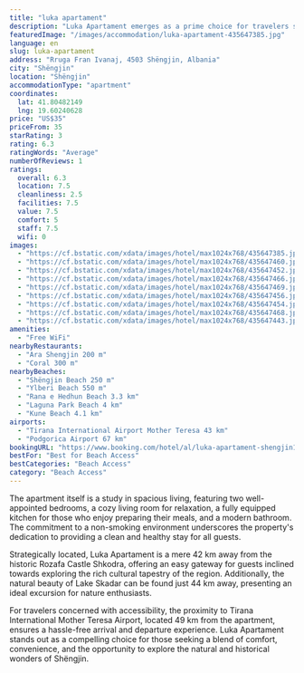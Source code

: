 ```yaml
---
title: "luka apartament"
description: "Luka Apartament emerges as a prime choice for travelers seeking comfort and convenience in Shëngjin."
featuredImage: "/images/accommodation/luka-apartament-435647385.jpg"
language: en
slug: luka-apartament
address: "Rruga Fran Ivanaj, 4503 Shëngjin, Albania"
city: "Shëngjin"
location: "Shëngjin"
accommodationType: "apartment"
coordinates:
  lat: 41.80482149
  lng: 19.60240628
price: "US$35"
priceFrom: 35
starRating: 3
rating: 6.3
ratingWords: "Average"
numberOfReviews: 1
ratings:
  overall: 6.3
  location: 7.5
  cleanliness: 2.5
  facilities: 7.5
  value: 7.5
  comfort: 5
  staff: 7.5
  wifi: 0
images:
  - "https://cf.bstatic.com/xdata/images/hotel/max1024x768/435647385.jpg?k=3bb616f033b9c5261512a6297592c518f3724bdf56aa0a1a7184e3abd94eec02&o=&hp=1"
  - "https://cf.bstatic.com/xdata/images/hotel/max1024x768/435647460.jpg?k=d5c08b73ce99bb66da4fbd5b74d3b198ff011401212a4cf1bad15f10e3cdd29b&o=&hp=1"
  - "https://cf.bstatic.com/xdata/images/hotel/max1024x768/435647452.jpg?k=b2fbf988364de19d7682b97f3732b5a44cdf3492417c5a72a7ed88b52e9454c1&o=&hp=1"
  - "https://cf.bstatic.com/xdata/images/hotel/max1024x768/435647466.jpg?k=a02b6dd1ec3cd99b6ae9547c323bf09e3a8444c7b42b239457129c893aeef7c2&o=&hp=1"
  - "https://cf.bstatic.com/xdata/images/hotel/max1024x768/435647469.jpg?k=ed3fad4b5a1238aedbf151a4a99706f293daa94416e10b31d0387906c12ce92e&o=&hp=1"
  - "https://cf.bstatic.com/xdata/images/hotel/max1024x768/435647456.jpg?k=ddf46d5d9bbeff7436337ea79eb5b4794d2d67f4c586b7f23f66a183a7f8d551&o=&hp=1"
  - "https://cf.bstatic.com/xdata/images/hotel/max1024x768/435647454.jpg?k=b3e8781b88084302235b2a97437c23f37831816720edaebc0eafc0cb507a5cd1&o=&hp=1"
  - "https://cf.bstatic.com/xdata/images/hotel/max1024x768/435647468.jpg?k=8d25ed67e1f90e48065407e1420e41038c918942b0b0251c914c0c5827f982d9&o=&hp=1"
  - "https://cf.bstatic.com/xdata/images/hotel/max1024x768/435647443.jpg?k=0069c6d2722aac8bf60b0d63dd9a8433463f8af7b283df7a0e86d0cd037c520e&o=&hp=1"
amenities:
  - "Free WiFi"
nearbyRestaurants:
  - "Ara Shengjin 200 m"
  - "Coral 300 m"
nearbyBeaches:
  - "Shëngjin Beach 250 m"
  - "Ylberi Beach 550 m"
  - "Rana e Hedhun Beach 3.3 km"
  - "Laguna Park Beach 4 km"
  - "Kune Beach 4.1 km"
airports:
  - "Tirana International Airport Mother Teresa 43 km"
  - "Podgorica Airport 67 km"
bookingURL: "https://www.booking.com/hotel/al/luka-apartament-shengjin1.en-gb.html?aid=8035640"
bestFor: "Best for Beach Access"
bestCategories: "Beach Access"
category: "Beach Access"
---
```


The apartment itself is a study in spacious living, featuring two well-appointed bedrooms, a cozy living room for relaxation, a fully equipped kitchen for those who enjoy preparing their meals, and a modern bathroom. The commitment to a non-smoking environment underscores the property's dedication to providing a clean and healthy stay for all guests.

Strategically located, Luka Apartament is a mere 42 km away from the historic Rozafa Castle Shkodra, offering an easy gateway for guests inclined towards exploring the rich cultural tapestry of the region. Additionally, the natural beauty of Lake Skadar can be found just 44 km away, presenting an ideal excursion for nature enthusiasts.

For travelers concerned with accessibility, the proximity to Tirana International Mother Teresa Airport, located 49 km from the apartment, ensures a hassle-free arrival and departure experience. Luka Apartament stands out as a compelling choice for those seeking a blend of comfort, convenience, and the opportunity to explore the natural and historical wonders of Shëngjin.